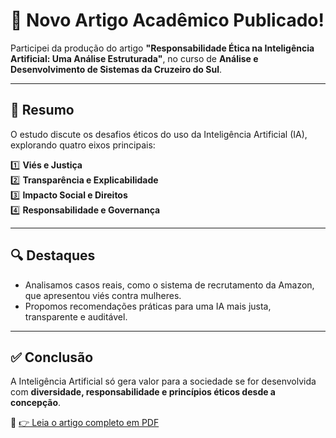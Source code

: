 # 🚀 Novo Artigo Acadêmico Publicado!

Participei da produção do artigo **"Responsabilidade Ética na Inteligência Artificial: Uma Análise Estruturada"**, no curso de **Análise e Desenvolvimento de Sistemas da Cruzeiro do Sul**.

---

## 📌 Resumo
O estudo discute os desafios éticos do uso da Inteligência Artificial (IA), explorando quatro eixos principais:

1️⃣ **Viés e Justiça**  
2️⃣ **Transparência e Explicabilidade**  
3️⃣ **Impacto Social e Direitos**  
4️⃣ **Responsabilidade e Governança**

---

## 🔍 Destaques
- Analisamos casos reais, como o sistema de recrutamento da Amazon, que apresentou viés contra mulheres.  
- Propomos recomendações práticas para uma IA mais justa, transparente e auditável.  

---

## ✅ Conclusão
A Inteligência Artificial só gera valor para a sociedade se for desenvolvida com **diversidade, responsabilidade e princípios éticos desde a concepção**.  

📄 [👉 Leia o artigo completo em PDF]([./Relatorio-Etica-IA.pdf](https://github.com/Anna-Paula45/Responsabilidade-tica-na-Intelig-ncia-Artificial/blob/main/Experiencia%20Pratica%20IIl.pdf))

